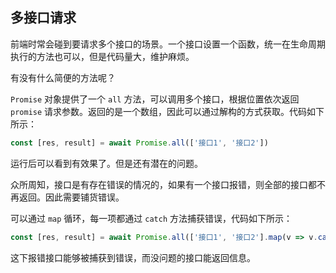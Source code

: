 ## 多接口请求

前端时常会碰到要请求多个接口的场景。一个接口设置一个函数，统一在生命周期执行的方法也可以，但是代码量大，维护麻烦。

有没有什么简便的方法呢？

`Promise` 对象提供了一个 `all` 方法，可以调用多个接口，根据位置依次返回 `promise` 请求参数。返回的是一个数组，因此可以通过解构的方式获取。代码如下所示：

```js
const [res, result] = await Promise.all(['接口1', '接口2'])
```

运行后可以看到有效果了。但是还有潜在的问题。

众所周知，接口是有存在错误的情况的，如果有一个接口报错，则全部的接口都不再返回。因此需要铺货错误。

可以通过 `map` 循环，每一项都通过 `catch` 方法捕获错误，代码如下所示：

```js
const [res, result] = await Promise.all(['接口1', '接口2'].map(v => v.catch(e => console.log(e))))
```

这下报错接口能够被捕获到错误，而没问题的接口能返回信息。